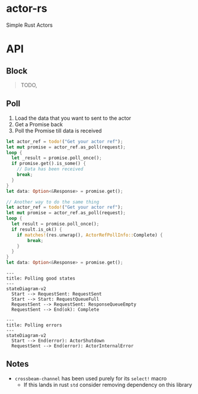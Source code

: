 # actor-rs

Simple Rust Actors

# API

## Block

> TODO,

## Poll

1. Load the data that you want to sent to the actor
2. Get a Promise back
3. Poll the Promise till data is received

```rust
let actor_ref = todo!("Get your actor ref");
let mut promise = actor_ref.as_poll(request);
loop {
  let _result = promise.poll_once();
  if promise.get().is_some() {
    // Data has been received
    break;
  }
}
let data: Option<&Response> = promise.get();
```

```rust
// Another way to do the same thing
let actor_ref = todo!("Get your actor ref");
let mut promise = actor_ref.as_poll(request);
loop {
  let result = promise.poll_once();
  if result.is_ok() {
    if matches!(res.unwrap(), ActorRefPollInfo::Complete) {
        break;
    }
  }
}
let data: Option<&Response> = promise.get();
```

```mermaid
---
title: Polling good states
---
stateDiagram-v2
  Start --> RequestSent: RequestSent
  Start --> Start: RequestQueueFull
  RequestSent --> RequestSent: ResponseQueueEmpty
  RequestSent --> End(ok): Complete
```

```mermaid
---
title: Polling errors
---
stateDiagram-v2
  Start --> End(error): ActorShutdown
  RequestSent --> End(error): ActorInternalError
```

## Notes

- `crossbeam-channel` has been used purely for its `select!` macro
  - If this lands in rust `std` consider removing dependency on this library
